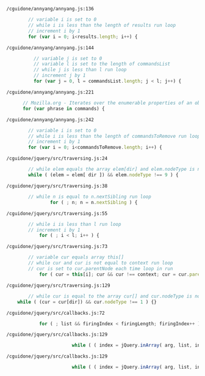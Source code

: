 `/cguidone/annyang/annyang.js:136`

```javascript
        // variable i is set to 0
        // while i is less than the length of results run loop
        // increment i by 1
        for (var i = 0; i<results.length; i++) {
```

`/cguidone/annyang/annyang.js:144`

```javascript
          // variable j is set to 0
          // variable l is set to the length of commandsList
          // while j is less than l run loop
          // increment j by 1
          for (var j = 0, l = commandsList.length; j < l; j++) {
```

`/cguidone/annyang/annyang.js:221`

```javascript
      // Mozilla.org - Iterates over the enumerable properties of an object, in arbitrary order. For each distinct property, statements can be executed.
      for (var phrase in commands) {
```

`/cguidone/annyang/annyang.js:242`

```javascript
        // variable i is set to 0
        // while i is less than the length of commandsToRemove run loop
        // increment i by 1
        for (var i = 0; i<commandsToRemove.length; i++) {
```

`/cguidone/jquery/src/traversing.js:24`

```javascript
        // while elem equals the array elem[dir] and elem.nodeType is not equal to 9 run loop
		while ( (elem = elem[ dir ]) && elem.nodeType !== 9 ) {
```

`/cguidone/jquery/src/traversing.js:38`

```javascript
        // while n is equal to n.nextSibling run loop
				for ( ; n; n = n.nextSibling ) {
```

`/cguidone/jquery/src/traversing.js:55`

```javascript
        // while i is less than l run loop
        // increment i by 1
			for ( ; i < l; i++ ) {
```

`/cguidone/jquery/src/traversing.js:73`

```javascript
        // variable cur equals array this[]
        // while cur and cur is not equal to context run loop
        // cur is set to cur.parentNode each time loop in run
			for ( cur = this[i]; cur && cur !== context; cur = cur.parentNode ) {
```

`/cguidone/jquery/src/traversing.js:129`

```javascript
        // while cur is equal to the array cur[] and cur.nodeType is not equal to 1 run loop
	while ( (cur = cur[dir]) && cur.nodeType !== 1 ) {}
```

`/cguidone/jquery/src/callbacks.js:72`

```javascript
			for ( ; list && firingIndex < firingLength; firingIndex++ ) {
```

`/cguidone/jquery/src/callbacks.js:129`

```javascript
						while ( ( index = jQuery.inArray( arg, list, index ) ) > -1 ) {
```

`/cguidone/jquery/src/callbacks.js:129`

```javascript
						while ( ( index = jQuery.inArray( arg, list, index ) ) > -1 ) {
```